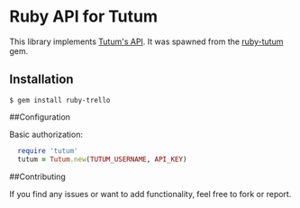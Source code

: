 Ruby API for Tutum
======================

This library implements [Tutum's API](https://docs.tutum.co/v2/api/). It was spawned from the [ruby-tutum](https://github.com/255BITS/ruby-tutum) gem.

## Installation

```
$ gem install ruby-trello
```
##Configuration

Basic authorization:

```ruby
  require 'tutum'
  tutum = Tutum.new(TUTUM_USERNAME, API_KEY)
```
##Contributing

If you find any issues or want to add functionality, feel free to fork or report.